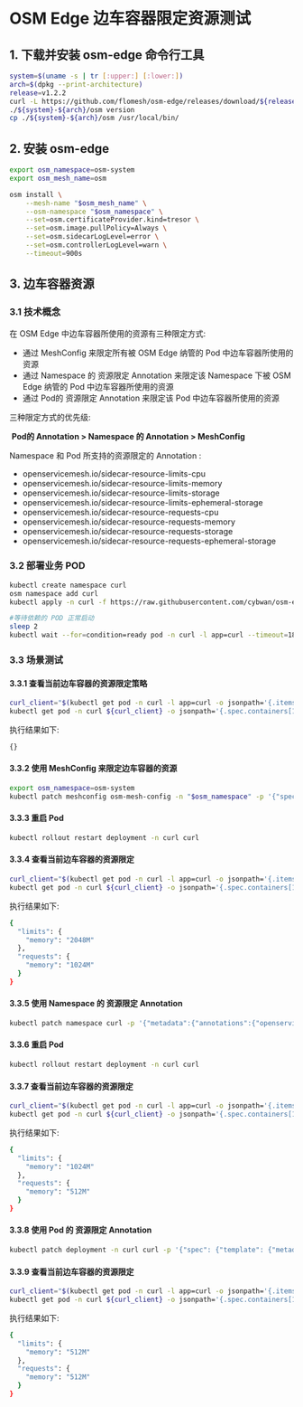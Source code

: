 # OSM Edge 边车容器限定资源测试

## 1. 下载并安装 osm-edge 命令行工具

```bash
system=$(uname -s | tr [:upper:] [:lower:])
arch=$(dpkg --print-architecture)
release=v1.2.2
curl -L https://github.com/flomesh/osm-edge/releases/download/${release}/osm-edge-${release}-${system}-${arch}.tar.gz | tar -vxzf -
./${system}-${arch}/osm version
cp ./${system}-${arch}/osm /usr/local/bin/
```

## 2. 安装 osm-edge

```bash
export osm_namespace=osm-system 
export osm_mesh_name=osm 

osm install \
    --mesh-name "$osm_mesh_name" \
    --osm-namespace "$osm_namespace" \
    --set=osm.certificateProvider.kind=tresor \
    --set=osm.image.pullPolicy=Always \
    --set=osm.sidecarLogLevel=error \
    --set=osm.controllerLogLevel=warn \
    --timeout=900s
```

## 3. 边车容器资源

### 3.1 技术概念

在 OSM Edge 中边车容器所使用的资源有三种限定方式:

- 通过 MeshConfig 来限定所有被 OSM Edge 纳管的 Pod 中边车容器所使用的资源
- 通过 Namespace 的 资源限定 Annotation 来限定该 Namespace 下被 OSM Edge 纳管的 Pod 中边车容器所使用的资源
- 通过 Pod的 资源限定 Annotation 来限定该 Pod 中边车容器所使用的资源

三种限定方式的优先级:

​	**Pod的 Annotation > Namespace 的 Annotation > MeshConfig**

Namespace 和 Pod 所支持的资源限定的 Annotation :

- openservicemesh.io/sidecar-resource-limits-cpu
- openservicemesh.io/sidecar-resource-limits-memory
- openservicemesh.io/sidecar-resource-limits-storage
- openservicemesh.io/sidecar-resource-limits-ephemeral-storage
- openservicemesh.io/sidecar-resource-requests-cpu
- openservicemesh.io/sidecar-resource-requests-memory
- openservicemesh.io/sidecar-resource-requests-storage
- openservicemesh.io/sidecar-resource-requests-ephemeral-storage

### 3.2 部署业务 POD

```bash
kubectl create namespace curl
osm namespace add curl
kubectl apply -n curl -f https://raw.githubusercontent.com/cybwan/osm-edge-start-demo/main/demo/proxy-resource/curl.curl.yaml

#等待依赖的 POD 正常启动
sleep 2
kubectl wait --for=condition=ready pod -n curl -l app=curl --timeout=180s
```

### 3.3 场景测试

#### 3.3.1 查看当前边车容器的资源限定策略

```bash
curl_client="$(kubectl get pod -n curl -l app=curl -o jsonpath='{.items[0].metadata.name}')"
kubectl get pod -n curl ${curl_client} -o jsonpath='{.spec.containers[1].resources}' | jq
```

执行结果如下:

```bash
{}
```

#### 3.3.2 使用 MeshConfig 来限定边车容器的资源

```bash
export osm_namespace=osm-system
kubectl patch meshconfig osm-mesh-config -n "$osm_namespace" -p '{"spec":{"sidecar":{"resources":{"limits":{"memory":"2048M"},"requests":{"memory":"1024M"}}}}}' --type=merge
```

#### 3.3.3 重启 Pod

```bash
kubectl rollout restart deployment -n curl curl
```

#### 3.3.4 查看当前边车容器的资源限定

```bash
curl_client="$(kubectl get pod -n curl -l app=curl -o jsonpath='{.items[0].metadata.name}')"
kubectl get pod -n curl ${curl_client} -o jsonpath='{.spec.containers[1].resources}' | jq
```

执行结果如下:

```bash
{
  "limits": {
    "memory": "2048M"
  },
  "requests": {
    "memory": "1024M"
  }
}
```

#### 3.3.5 使用 Namespace 的 资源限定 Annotation

```bash
kubectl patch namespace curl -p '{"metadata":{"annotations":{"openservicemesh.io/sidecar-resource-limits-memory":"1024M","openservicemesh.io/sidecar-resource-requests-memory":"512M"}}}' --type=merge
```

#### 3.3.6 重启 Pod

```bash
kubectl rollout restart deployment -n curl curl
```

#### 3.3.7 查看当前边车容器的资源限定

```bash
curl_client="$(kubectl get pod -n curl -l app=curl -o jsonpath='{.items[0].metadata.name}')"
kubectl get pod -n curl ${curl_client} -o jsonpath='{.spec.containers[1].resources}' | jq
```

执行结果如下:

```bash
{
  "limits": {
    "memory": "1024M"
  },
  "requests": {
    "memory": "512M"
  }
}
```

#### 3.3.8 使用 Pod 的 资源限定 Annotation

```bash
kubectl patch deployment -n curl curl -p '{"spec": {"template": {"metadata": {"annotations": {"openservicemesh.io/sidecar-resource-limits-memory": "512M","openservicemesh.io/sidecar-resource-requests-memory": "512M"}}}}}' --type=merge
```

#### 3.3.9 查看当前边车容器的资源限定

```bash
curl_client="$(kubectl get pod -n curl -l app=curl -o jsonpath='{.items[0].metadata.name}')"
kubectl get pod -n curl ${curl_client} -o jsonpath='{.spec.containers[1].resources}' | jq
```

执行结果如下:

```bash
{
  "limits": {
    "memory": "512M"
  },
  "requests": {
    "memory": "512M"
  }
}
```

#### 
